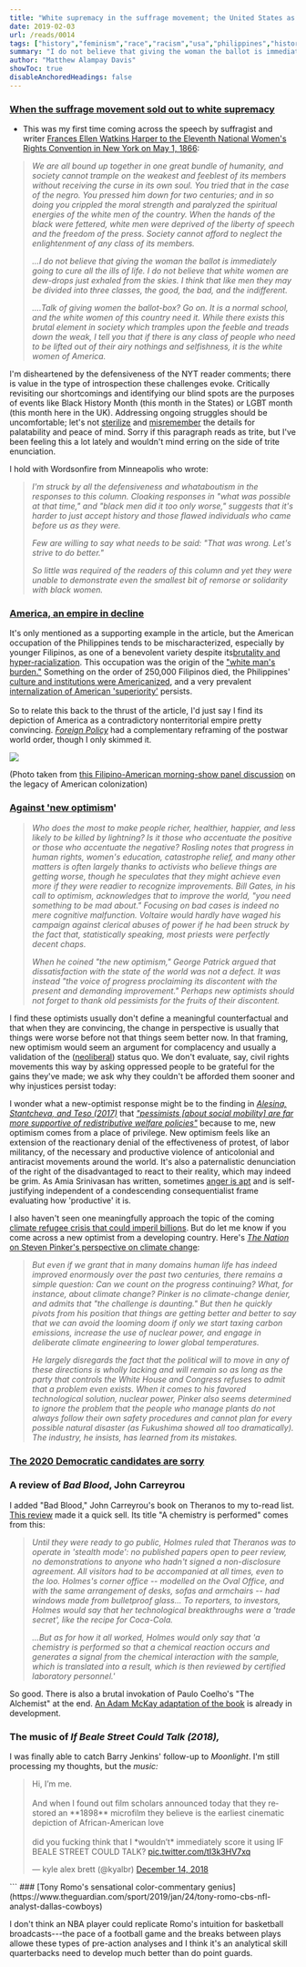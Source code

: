 ```yaml
---
title: "White supremacy in the suffrage movement; the United States as an empire in decline; Tony Romo; and the music of 'Beale Street'"
date: 2019-02-03
url: /reads/0014
tags: ["history","feminism","race","racism","usa","philippines","history","football","basketball","theranos","technology","business","neoliberalism","new optimism"]
summary: "I do not believe that giving the woman the ballot is immediately going to cure all the ills of life. I do not believe that white women are dew-drops just exhaled from the skies. I think that like men they may be divided into three classes, the good, the bad, and the indifferent... Talk of giving women the ballot-box? Go on. It is a normal school, and the white women of this country need it. While there exists this brutal element in society which tramples upon the feeble and treads down the weak, I tell you that if there is any class of people who need to be lifted out of their airy nothings and selfishness, it is the white women of America."
author: "Matthew Alampay Davis"
showToc: true
disableAnchoredHeadings: false
---
```


### [When the suffrage movement sold out to white supremacy](https://www.nytimes.com/2019/02/02/opinion/sunday/women-voting-19th-amendment-white-supremacy.html?smid=fb-nytimes&smtyp=cur&fbclid=IwAR2JXMMI9rFBcnpjkQkz4yOhlvcIUyPn_SYg3bPDE0XbgdpHr0FfEIf4UkQ)

-   This was my first time coming across the speech by suffragist and
    writer [Frances Ellen Watkins Harper to the Eleventh National
    Women's Rights Convention in New York on May 1,
    1866](https://awpc.cattcenter.iastate.edu/2017/03/21/we-are-all-bound-up-together-may-1866/):

> *We are all bound up together in one great bundle of humanity, and
> society cannot trample on the weakest and feeblest of its members
> without receiving the curse in its own soul. You tried that in the
> case of the negro. You pressed him down for two centuries; and in so
> doing you crippled the moral strength and paralyzed the spiritual
> energies of the white men of the country. When the hands of the black
> were fettered, white men were deprived of the liberty of speech and
> the freedom of the press. Society cannot afford to neglect the
> enlightenment of any class of its members.*
>
> *...I do not believe that giving the woman the ballot is immediately
> going to cure all the ills of life. I do not believe that white women
> are dew-drops just exhaled from the skies. I think that like men they
> may be divided into three classes, the good, the bad, and the
> indifferent.*
>
> *....Talk of giving women the ballot-box? Go on. It is a normal
> school, and the white women of this country need it. While there
> exists this brutal element in society which tramples upon the feeble
> and treads down the weak, I tell you that if there is any class of
> people who need to be lifted out of their airy nothings and
> selfishness, it is the white women of America.*

I'm disheartened by the defensiveness of the NYT reader comments; there
is value in the type of introspection these challenges evoke. Critically
revisiting our shortcomings and identifying our blind spots are the
purposes of events like Black History Month (this month in the States)
or LGBT month (this month here in the UK). Addressing ongoing struggles
should be uncomfortable; let's not
[sterilize](https://www.theguardian.com/commentisfree/2018/apr/04/martin-luther-king-cornel-west-legacy)
and
[misremember](https://www.thenation.com/article/misremembering-i-have-dream/)
the details for palatability and peace of mind. Sorry if this paragraph
reads as trite, but I've been feeling this a lot lately and wouldn't
mind erring on the side of trite enunciation.

I hold with Wordsonfire from Minneapolis who wrote:

> *I'm struck by all the defensiveness and whataboutism in the responses
> to this column. Cloaking responses in "what was possible at that
> time," and "black men did it too only worse," suggests that it's
> harder to just accept history and those flawed individuals who came
> before us as they were.*
>
> *Few are willing to say what needs to be said: "That was wrong. Let's
> strive to do better."*
>
> *So little was required of the readers of this column and yet they
> were unable to demonstrate even the smallest bit of remorse or
> solidarity with black women.*

### [America, an empire in decline](https://www.nybooks.com/articles/2019/02/07/imperial-exceptionalism/)

It's only mentioned as a supporting example in the article, but the
American occupation of the Philippines tends to be mischaracterized,
especially by younger Filipinos, as one of a benevolent variety despite
its[brutality and
hyper-racialization](https://historynewsnetwork.org/article/26395). This
occupation was the origin of the ["white man's
burden."](https://en.wikipedia.org/wiki/The_White_Man's_Burden)
Something on the order of 250,000 Filipinos died, the Philippines'
[culture and institutions were
Americanized](https://www.youtube.com/watch?v=YupIdd5DMn0), and a very
prevalent [internalization of American
'superiority'](https://www.psychologytoday.com/gb/blog/unseen-and-unheard/201711/filipinos-colonial-mentality-and-mental-health)
persists.\
\
So to relate this back to the thrust of the article, I'd just say I find
its depiction of America as a contradictory nonterritorial empire pretty
convincing. [*Foreign
Policy*](https://foreignpolicy.com/2019/01/30/everything-you-know-about-global-order-is-wrong/)
had a complementary reframing of the postwar world order, though I only
skimmed it.

![](/blog/blog-files/us-phillippine-colonization.jpg)

(Photo taken from [this Filipino-American morning-show panel
discussion](https://www.youtube.com/watch?v=YupIdd5DMn0) on the legacy
of American colonization)

### [Against 'new optimism](https://www.nybooks.com/articles/2019/02/07/pinker-rosling-progress-accentuate-positive/)'

> *Who does the most to make people richer, healthier, happier, and less
> likely to be killed by lightning? Is it those who accentuate the
> positive or those who accentuate the negative? Rosling notes that
> progress in human rights, women's education, catastrophe relief, and
> many other matters is often largely thanks to activists who believe
> things are getting worse, though he speculates that they might achieve
> even more if they were readier to recognize improvements. Bill Gates,
> in his call to optimism, acknowledges that to improve the world, "you
> need something to be mad about." Focusing on bad cases is indeed no
> mere cognitive malfunction. Voltaire would hardly have waged his
> campaign against clerical abuses of power if he had been struck by the
> fact that, statistically speaking, most priests were perfectly decent
> chaps.*
>
> *When he coined "the new optimism," George Patrick argued that
> dissatisfaction with the state of the world was not a defect. It was
> instead "the voice of progress proclaiming its discontent with the
> present and demanding improvement." Perhaps new optimists should not
> forget to thank old pessimists for the fruits of their discontent.*

I find these optimists usually don't define a meaningful counterfactual
and that when they are convincing, the change in perspective is usually
that things were worse before not that things seem better now. In that
framing, new optimism would seem an argument for complacency and usually
a validation of the
([neoliberal](https://www.imf.org/external/pubs/ft/fandd/2016/06/ostry.htm))
status quo. We don't evaluate, say, civil rights movements this way by
asking oppressed people to be grateful for the gains they've made; we
ask why they couldn't be afforded them sooner and why injustices persist
today:

I wonder what a new-optimist response might be to the finding in
[*Alesina, Stantcheva, and Teso
(2017)*](https://www.aeaweb.org/articles?id=10.1257/aer.20162015) that
[*"pessimists [about social mobility] are far more supportive of
redistributive welfare
policies"*](https://www.theatlantic.com/business/archive/2017/01/the-dark-side-of-american-optimism/513680/)
because to me, new optimism comes from a place of privilege. New
optimism feels like an extension of the reactionary denial of the
effectiveness of protest, of labor militancy, of the necessary and
productive violence of anticolonial and antiracist movements around the
world. It's also a paternalistic denunciation of the right of the
disadvantaged to react to their reality, which may indeed be grim. As
Amia Srinivasan has written, sometimes [anger is
apt](https://onlinelibrary.wiley.com/doi/abs/10.1111/jopp.12130) and is
self-justifying independent of a condescending consequentialist frame
evaluating how 'productive' it is.

I also haven't seen one meaningfully approach the topic of the coming
[climate refugee crisis that could imperil
billions](http://news.cornell.edu/stories/2017/06/rising-seas-could-result-2-billion-refugees-2100).
But do let me know if you come across a new optimist from a developing
country. Here's [*The Nation* on Steven Pinker's perspective on climate
change](https://www.thenation.com/article/waiting-for-steven-pinkers-enlightenment/):

> *But even if we grant that in many domains human life has indeed
> improved enormously over the past two centuries, there remains a
> simple question: Can we count on the progress continuing? What, for
> instance, about climate change? Pinker is no climate-change denier,
> and admits that "the challenge is daunting." But then he quickly
> pivots from his position that things are getting better and better to
> say that we can avoid the looming doom if only we start taxing carbon
> emissions, increase the use of nuclear power, and engage in deliberate
> climate engineering to lower global temperatures.*
>
> *He largely disregards the fact that the political will to move in any
> of these directions is wholly lacking and will remain so as long as
> the party that controls the White House and Congress refuses to admit
> that a problem even exists. When it comes to his favored technological
> solution, nuclear power, Pinker also seems determined to ignore the
> problem that the people who manage plants do not always follow their
> own safety procedures and cannot plan for every possible natural
> disaster (as Fukushima showed all too dramatically). The industry, he
> insists, has learned from its mistakes.*

### [The 2020 Democratic candidates are sorry](https://www.nytimes.com/2019/02/03/us/politics/democrats-2020-apologies.html)

### A review of *Bad Blood*, John Carreyrou

I added "Bad Blood," John Carreyrou's book on Theranos to my to-read
list. [This
review](https://www.lrb.co.uk/v41/n03/deborah-friedell/a-chemistry-is-performed)
made it a quick sell. Its title "A chemistry is performed" comes from
this:

> *Until they were ready to go public, Holmes ruled that Theranos was to
> operate in 'stealth mode': no published papers open to peer review, no
> demonstrations to anyone who hadn't signed a non-disclosure agreement.
> All visitors had to be accompanied at all times, even to the loo.
> Holmes's corner office -- modelled on the Oval Office, and with the
> same arrangement of desks, sofas and armchairs -- had windows made
> from bulletproof glass... To reporters, to investors, Holmes would say
> that her technological breakthroughs were a 'trade secret', like the
> recipe for Coca-Cola.*
>
> *...But as for how it all worked, Holmes would only say that 'a
> chemistry is performed so that a chemical reaction occurs and
> generates a signal from the chemical interaction with the sample,
> which is translated into a result, which is then reviewed by certified
> laboratory personnel.'*

So good. There is also a brutal invokation of Paulo Coelho's "The
Alchemist" at the end. [An Adam McKay adaptation of the
book](https://techcrunch.com/2018/11/28/the-inventor-a-documentary-about-theranos-and-the-psychology-of-deception-will-premiere-at-sundance/)
is already in development.

### The music of *If Beale Street Could Talk (2018),*

I was finally able to catch Barry Jenkins' follow-up to *Moonlight*. I'm
still processing my thoughts, but the *music:*

<blockquote class="twitter-tweet"><p lang="en" dir="ltr">Hi, I’m me. <br><br>And when I found out film scholars announced today that they restored an **1898** microfilm they believe is the earliest cinematic depiction of African-American love<br><br>did you fucking think that I *wouldn’t* immediately score it using IF BEALE STREET COULD TALK? <a href="https://t.co/tI3k3HV7xq">pic.twitter.com/tI3k3HV7xq</a></p>&mdash; kyle alex brett (@kyalbr) <a href="https://twitter.com/kyalbr/status/1073381820023140352?ref_src=twsrc%5Etfw">December 14, 2018</a></blockquote> <script async src="https://platform.twitter.com/widgets.js" charset="utf-8"></script>
```
### [Tony Romo's sensational color-commentary genius](https://www.theguardian.com/sport/2019/jan/24/tony-romo-cbs-nfl-analyst-dallas-cowboys)

I don't think an NBA player could replicate Romo's intuition for
basketball broadcasts---the pace of a football game and the breaks
between plays allowe these types of pre-action analyses and I think it's
an analytical skill quarterbacks need to develop much better than do
point guards.